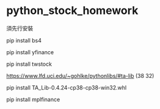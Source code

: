 # python_stock_homework
須先行安裝

pip install bs4

pip install yfinance

pip install twstock

https://www.lfd.uci.edu/~gohlke/pythonlibs/#ta-lib (38 32)

pip install TA_Lib-0.4.24-cp38-cp38-win32.whl

pip install mplfinance
